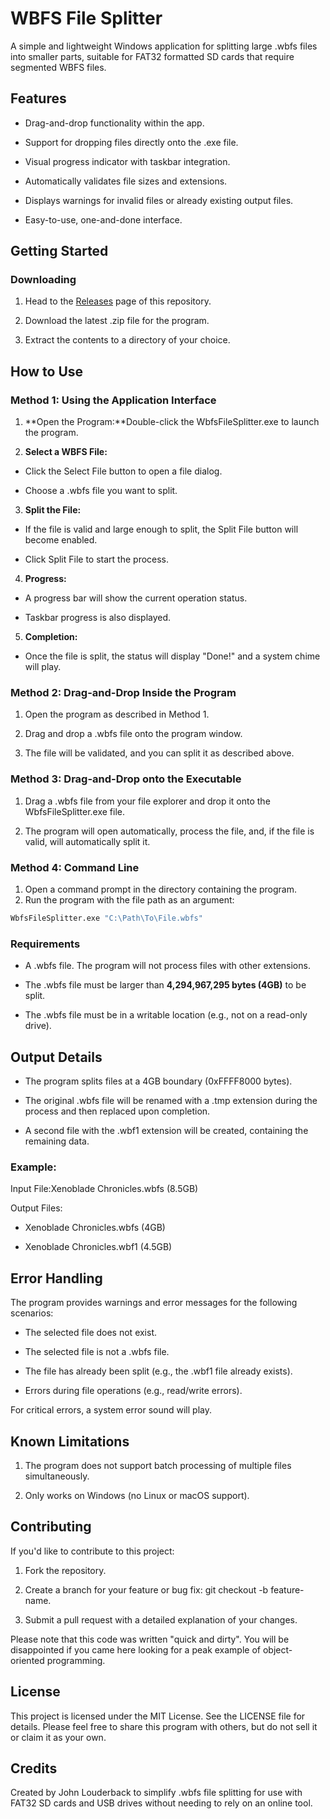 **WBFS File Splitter**
======================

A simple and lightweight Windows application for splitting large .wbfs files into 
smaller parts, suitable for FAT32 formatted SD cards that require segmented WBFS files.

**Features**
------------

*   Drag-and-drop functionality within the app.

*   Support for dropping files directly onto the .exe file.

*   Visual progress indicator with taskbar integration.

*   Automatically validates file sizes and extensions.

*   Displays warnings for invalid files or already existing output files.

*   Easy-to-use, one-and-done interface.


**Getting Started**
-------------------

### **Downloading**

1.  Head to the [Releases](./Releases) page of this repository.

2.  Download the latest .zip file for the program.

3.  Extract the contents to a directory of your choice.


**How to Use**
--------------

### **Method 1: Using the Application Interface**

1.  **Open the Program:**Double-click the WbfsFileSplitter.exe to launch the program.

2.  **Select a WBFS File:**

  *   Click the Select File button to open a file dialog.

  *   Choose a .wbfs file you want to split.

3.  **Split the File:**

  *   If the file is valid and large enough to split, the Split File button will become enabled.

  *   Click Split File to start the process.

4.  **Progress:**

  *   A progress bar will show the current operation status.

  *   Taskbar progress is also displayed.

5.  **Completion:**

  *   Once the file is split, the status will display "Done!" and a system chime will play.


### **Method 2: Drag-and-Drop Inside the Program**

1.  Open the program as described in Method 1.

2.  Drag and drop a .wbfs file onto the program window.

3.  The file will be validated, and you can split it as described above.


### **Method 3: Drag-and-Drop onto the Executable**

1. Drag a .wbfs file from your file explorer and drop it onto the WbfsFileSplitter.exe file.

2. The program will open automatically, process the file, and, if the file is valid, 
   will automatically split it.

### **Method 4: Command Line**

1. Open a command prompt in the directory containing the program.
2. Run the program with the file path as an argument:

```bash
WbfsFileSplitter.exe "C:\Path\To\File.wbfs"
```


### **Requirements**

*   A .wbfs file. The program will not process files with other extensions.

*   The .wbfs file must be larger than **4,294,967,295 bytes (4GB)** to be split.

*   The .wbfs file must be in a writable location (e.g., not on a read-only drive).


**Output Details**
------------------

*   The program splits files at a 4GB boundary (0xFFFF8000 bytes).

*   The original .wbfs file will be renamed with a .tmp extension during the process and then replaced upon completion.

*   A second file with the .wbf1 extension will be created, containing the remaining data.


### Example:

Input File:Xenoblade Chronicles.wbfs (8.5GB)

Output Files:

*   Xenoblade Chronicles.wbfs (4GB)

*   Xenoblade Chronicles.wbf1 (4.5GB)


**Error Handling**
------------------

The program provides warnings and error messages for the following scenarios:

*   The selected file does not exist.

*   The selected file is not a .wbfs file.

*   The file has already been split (e.g., the .wbf1 file already exists).

*   Errors during file operations (e.g., read/write errors).


For critical errors, a system error sound will play.


**Known Limitations**
---------------------

1.  The program does not support batch processing of multiple files simultaneously.

2.  Only works on Windows (no Linux or macOS support).


**Contributing**
----------------

If you'd like to contribute to this project:

1. Fork the repository.

2. Create a branch for your feature or bug fix: git checkout -b feature-name.

3. Submit a pull request with a detailed explanation of your changes.

Please note that this code was written "quick and dirty". You will be disappointed if 
you came here looking for a peak example of object-oriented programming.


**License**
-----------

This project is licensed under the MIT License. See the LICENSE file for details. 
Please feel free to share this program with others, but do not sell it or claim it as your own.

**Credits**
-----------

Created by John Louderback to simplify .wbfs file splitting for use with FAT32 SD 
cards and USB drives without needing to rely on an online tool.